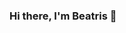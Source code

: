 

### Hi there, I'm Beatris 👋

<!--
**pythonprojectsilieva/pythonprojectsilieva** is a ✨ _special_ ✨ repository because its `README.md` (this file) appears on your GitHub profile.

- 🔭 I’m currently working on writing Django apps
- 🌱 I’m currently learning Python, HTML and CSS
- 🤔 I'm planning to learn JavaScript
- 💬 Ask me about Cats
- 📫 How to reach me: beatrisilieve@icloud.com
- ⚡ Fun fact: I love learning playing guitar and chess

<img height="160" src="https://github-readme-stats-git-masterrstaa-rickstaa.vercel.app/api/top-langs/?username=BeatrisIlieve&layout=compact&bg_color=000000&hide_border=true" />
-->
